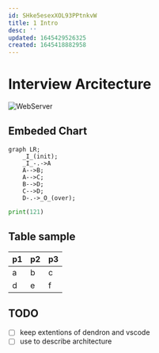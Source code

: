 ```yaml
---
id: SHke5esexXOL93PPtnkvW
title: 1 Intro
desc: ''
updated: 1645429526325
created: 1645418882958
---
```


# Interview Arcitecture

![WebServer](/assets/diagrams/web-server-structure.drawio.png)

## Embeded Chart

```mermaid
graph LR;
    _I_(init);
    _I_-.->A
    A-->B;
    A-->C;
    B-->D;
    C-->D;
    D-.->_O_(over);
```

```python
print(121)
```

## Table sample

p1 | p2 | p3
---|----|---
a | b | c
d | e | f

## TODO

- [ ] keep extentions of dendron and vscode
- [ ] use to describe architecture
